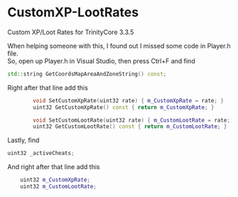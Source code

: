 # CustomXP-LootRates
Custom XP/Loot Rates for TrinityCore 3.3.5

When helping someone with this, I found out I missed some code in Player.h file.  
So, open up Player.h in Visual Studio, then press Ctrl+F and find
```c++
std::string GetCoordsMapAreaAndZoneString() const;
```

Right after that line add this
```c++
        void SetCustomXpRate(uint32 rate) { m_CustomXpRate = rate; }
        uint32 GetCustomXpRate() const { return m_CustomXpRate; }

        void SetCustomLootRate(uint32 rate) { m_CustomLootRate = rate; }
        uint32 GetCustomLootRate() const { return m_CustomLootRate; }
```

Lastly, find 
```c++
uint32 _activeCheats;
```
And right after that line add this
```c++
    uint32 m_CustomXpRate;
    uint32 m_CustomLootRate;
```
